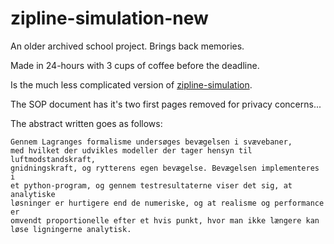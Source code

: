 # zipline-simulation-new
An older archived school project. Brings back memories.

Made in 24-hours with 3 cups of coffee before the deadline.

Is the much less complicated version of [zipline-simulation](https://github.com/abxh/zipline-simulation).

The SOP document has it's two first pages removed for privacy concerns...

The abstract written goes as follows:
```
Gennem Lagranges formalisme undersøges bevægelsen i svævebaner,
med hvilket der udvikles modeller der tager hensyn til luftmodstandskraft,
gnidningskraft, og rytterens egen bevægelse. Bevægelsen implementeres i
et python-program, og gennem testresultaterne viser det sig, at analytiske
løsninger er hurtigere end de numeriske, og at realisme og performance er
omvendt proportionelle efter et hvis punkt, hvor man ikke længere kan
løse ligningerne analytisk.
```

